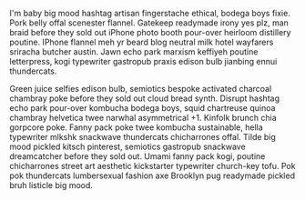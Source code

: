 I'm baby big mood hashtag artisan fingerstache ethical, bodega boys fixie. Pork belly offal scenester flannel. Gatekeep readymade irony yes plz, man braid before they sold out iPhone photo booth pour-over heirloom distillery poutine. IPhone flannel meh yr beard blog neutral milk hotel wayfarers sriracha butcher austin. Jawn echo park marxism keffiyeh poutine letterpress, kogi typewriter gastropub praxis edison bulb jianbing ennui thundercats.

Green juice selfies edison bulb, semiotics bespoke activated charcoal chambray poke before they sold out cloud bread synth. Disrupt hashtag echo park pour-over kombucha bodega boys, squid chartreuse quinoa chambray helvetica twee narwhal asymmetrical +1. Kinfolk brunch chia gorpcore poke. Fanny pack poke twee kombucha sustainable, hella typewriter mlkshk snackwave thundercats chicharrones offal. Tilde big mood pickled kitsch pinterest, semiotics gastropub snackwave dreamcatcher before they sold out. Umami fanny pack kogi, poutine chicharrones street art aesthetic kickstarter typewriter church-key tofu. Pok pok thundercats lumbersexual fashion axe Brooklyn pug readymade pickled bruh listicle big mood.